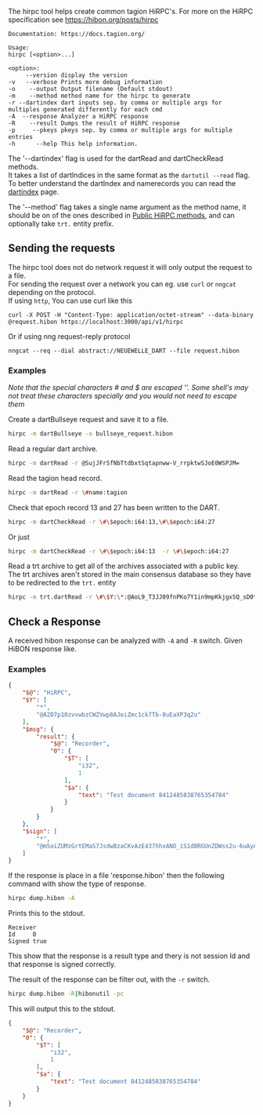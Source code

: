 The hirpc tool helps create common tagion HiRPC's.
For more on the HiRPC specification see https://hibon.org/posts/hirpc

```
Documentation: https://docs.tagion.org/

Usage:
hirpc [<option>...]

<option>:
     --version display the version
-v   --verbose Prints more debug information
-o    --output Output filename (Default stdout)
-m    --method method name for the hirpc to generate
-r --dartindex dart inputs sep. by comma or multiple args for multiples generated differently for each cmd
-A  --response Analyzer a HiRPC response
-R    --result Dumps the result of HiRPC response
-p     --pkeys pkeys sep. by comma or multiple args for multiple entries
-h      --help This help information.
```

The '--dartindex' flag is used for the dartRead and dartCheckRead methods.  
It takes a list of dartIndices in the same format as the `dartutil --read` flag.  
To better understand the dartIndex and namerecords you can read the [dartindex](https://docs.tagion.org/docs/protocols/dart/dartindex) page.  


The '--method' flag takes a single name argument as the method name, it should be on of the ones described in [Public HiRPC methods](https://docs.tagion.org/docs/protocols/hirpcmethods), and can optionally take `trt.` entity prefix.  


## Sending the requests
The hirpc tool does not do network request it will only output the request to a file.  
For sending the request over a network you can eg. use `curl` or `nngcat` depending on the protocol.  
If using `http`, You can use curl like this
```
curl -X POST -H "Content-Type: application/octet-stream" --data-binary @request.hibon https://localhost:3000/api/v1/hirpc
```

Or if using nng request-reply protocol
```
nngcat --req --dial abstract://NEUEWELLE_DART --file request.hibon
```


### Examples
*Note that the special characters # and $ are escaped '\'. Some shell's may not treat these characters specially and you would not need to escape them*

Create a dartBullseye request and save it to a file.
```sh
hirpc -m dartBullseye -o bullseye_request.hibon
```

Read a regular dart archive.
```sh
hirpc -m dartRead -r @SujJFrSfNbTtdbxtSqtapnww-V_rrpktwSJoE0WSPJM=
```

Read the tagion head record.

```sh
hirpc -m dartRead -r \#name:tagion
```

Check that epoch record 13 and 27 has been written to the DART.
```sh
hirpc -m dartCheckRead -r \#\$epoch:i64:13,\#\$epoch:i64:27
```
Or just
```sh
hirpc -m dartCheckRead -r \#\$epoch:i64:13  -r \#\$epoch:i64:27
```


Read a trt archive to get all of the archives associated with a public key.  
The trt archives aren't stored in the main consensus database so they have to be redirected to the `trt.` entity
```sh
hirpc -m trt.dartRead -r \#\$Y:\*:@AoL9_T3JJ09fnPKo7Y1in9mpKkjgxSQ_sD0t0CPCcLKk
```

## Check a Response

A received hibon response can be analyzed with `-A` and `-R` switch.
Given HiBON response like.

### Examples
```json
{
    "$@": "HiRPC",
    "$Y": [
        "*",
        "@A2D7p10zvvwbzCWZVwp8AJeiZmc1ck7Tb-8uEaXP3q2u"
    ],
    "$msg": {
        "result": {
            "$@": "Recorder",
            "0": {
                "$T": [
                    "i32",
                    1
                ],
                "$a": {
                    "text": "Test document 8412485838765354784"
                }
            }
        }
    },
    "$sign": [
        "*",
        "@m5oiZUMzGrtEMaS7JsdwBzaCKvAzE437hhxANO_iS1dBRGUnZDWss2u-6uAyAYMUFH13JbIYy4rquQZwRhYADQ=="
    ]
}
```
If the response is place in a file 'response.hibon' then the following command with show the type of response.
```sh
hirpc dump.hibon -A
```
Prints this to the stdout.
```
Receiver
Id     0
Signed true
```
This show that the response is a result type and thery is not session Id and that response is signed correctly.

The result of the response can be filter out, with the `-r` switch.
```sh 
hirpc dump.hibon -R|hibonutil -pc
```

This will output this to the stdout.
```json
{
    "$@": "Recorder",
    "0": {
        "$T": [
            "i32",
            1
        ],
        "$a": {
            "text": "Test document 8412485838765354784"
        }
    }
}
```
